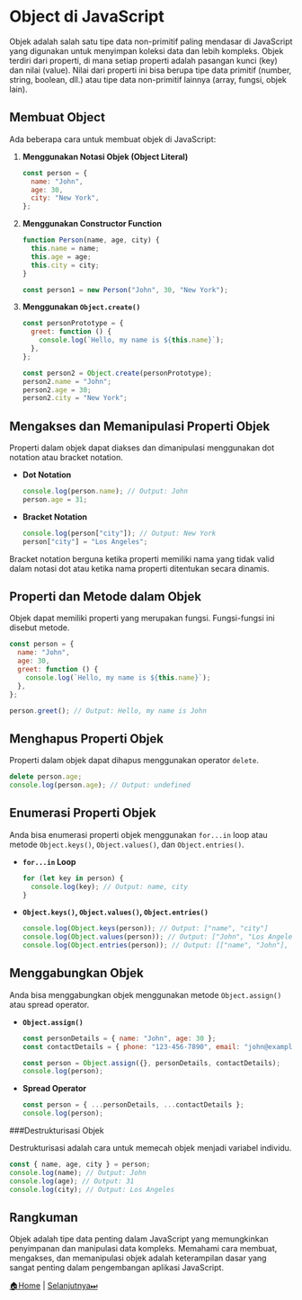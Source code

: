 # Object di JavaScript

Objek adalah salah satu tipe data non-primitif paling mendasar di JavaScript yang digunakan untuk menyimpan koleksi data dan lebih kompleks. Objek terdiri dari properti, di mana setiap properti adalah pasangan kunci (key) dan nilai (value). Nilai dari properti ini bisa berupa tipe data primitif (number, string, boolean, dll.) atau tipe data non-primitif lainnya (array, fungsi, objek lain).

## Membuat Object

Ada beberapa cara untuk membuat objek di JavaScript:

1. **Menggunakan Notasi Objek (Object Literal)**

   ```javascript
   const person = {
     name: "John",
     age: 30,
     city: "New York",
   };
   ```

2. **Menggunakan Constructor Function**

   ```javascript
   function Person(name, age, city) {
     this.name = name;
     this.age = age;
     this.city = city;
   }

   const person1 = new Person("John", 30, "New York");
   ```

3. **Menggunakan `Object.create()`**

   ```javascript
   const personPrototype = {
     greet: function () {
       console.log(`Hello, my name is ${this.name}`);
     },
   };

   const person2 = Object.create(personPrototype);
   person2.name = "John";
   person2.age = 30;
   person2.city = "New York";
   ```

## Mengakses dan Memanipulasi Properti Objek

Properti dalam objek dapat diakses dan dimanipulasi menggunakan dot notation atau bracket notation.

- **Dot Notation**

  ```javascript
  console.log(person.name); // Output: John
  person.age = 31;
  ```

- **Bracket Notation**
  ```javascript
  console.log(person["city"]); // Output: New York
  person["city"] = "Los Angeles";
  ```

Bracket notation berguna ketika properti memiliki nama yang tidak valid dalam notasi dot atau ketika nama properti ditentukan secara dinamis.

## Properti dan Metode dalam Objek

Objek dapat memiliki properti yang merupakan fungsi. Fungsi-fungsi ini disebut metode.

```javascript
const person = {
  name: "John",
  age: 30,
  greet: function () {
    console.log(`Hello, my name is ${this.name}`);
  },
};

person.greet(); // Output: Hello, my name is John
```

## Menghapus Properti Objek

Properti dalam objek dapat dihapus menggunakan operator `delete`.

```javascript
delete person.age;
console.log(person.age); // Output: undefined
```

## Enumerasi Properti Objek

Anda bisa enumerasi properti objek menggunakan `for...in` loop atau metode `Object.keys()`, `Object.values()`, dan `Object.entries()`.

- **`for...in` Loop**

  ```javascript
  for (let key in person) {
    console.log(key); // Output: name, city
  }
  ```

- **`Object.keys()`, `Object.values()`, `Object.entries()`**
  ```javascript
  console.log(Object.keys(person)); // Output: ["name", "city"]
  console.log(Object.values(person)); // Output: ["John", "Los Angeles"]
  console.log(Object.entries(person)); // Output: [["name", "John"], ["city", "Los Angeles"]]
  ```

## Menggabungkan Objek

Anda bisa menggabungkan objek menggunakan metode `Object.assign()` atau spread operator.

- **`Object.assign()`**

  ```javascript
  const personDetails = { name: "John", age: 30 };
  const contactDetails = { phone: "123-456-7890", email: "john@example.com" };

  const person = Object.assign({}, personDetails, contactDetails);
  console.log(person);
  ```

- **Spread Operator**
  ```javascript
  const person = { ...personDetails, ...contactDetails };
  console.log(person);
  ```

###Destrukturisasi Objek

Destrukturisasi adalah cara untuk memecah objek menjadi variabel individu.

```javascript
const { name, age, city } = person;
console.log(name); // Output: John
console.log(age); // Output: 31
console.log(city); // Output: Los Angeles
```

## Rangkuman

Objek adalah tipe data penting dalam JavaScript yang memungkinkan penyimpanan dan manipulasi data kompleks. Memahami cara membuat, mengakses, dan memanipulasi objek adalah keterampilan dasar yang sangat penting dalam pengembangan aplikasi JavaScript.

[🏠Home](../README.md) | [Selanjutnya⏭](../array/README.md)

